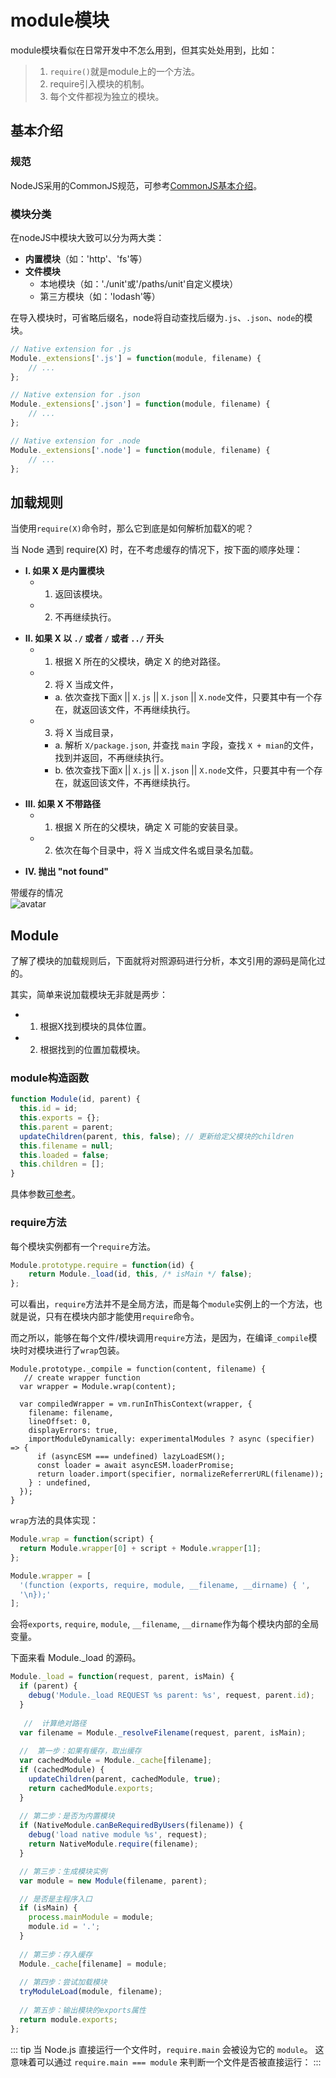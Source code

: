 # module模块

module模块看似在日常开发中不怎么用到，但其实处处用到，比如：
> 1. `require()`就是module上的一个方法。
> 2. require引入模块的机制。
> 3. 每个文件都视为独立的模块。

## 基本介绍
### 规范
NodeJS采用的CommonJS规范，可参考[CommonJS基本介绍](https://githubforqiukai.github.io/treasureMap/web/js/module.html#commonjs)。

### 模块分类
在nodeJS中模块大致可以分为两大类：
- **内置模块**（如：'http'、'fs'等）
- **文件模块**
    - 本地模块（如：'./unit'或'/paths/unit'自定义模块）
    - 第三方模块（如：'lodash'等）

在导入模块时，可省略后缀名，node将自动查找后缀为`.js`、`.json`、`node`的模块。
```js
// Native extension for .js
Module._extensions['.js'] = function(module, filename) {
    // ...
};

// Native extension for .json
Module._extensions['.json'] = function(module, filename) {
    // ...
};

// Native extension for .node
Module._extensions['.node'] = function(module, filename) {
    // ...
};
```

## 加载规则
当使用`require(X)`命令时，那么它到底是如何解析加载X的呢？

当 Node 遇到 require(X) 时，在不考虑缓存的情况下，按下面的顺序处理：

+ **I. 如果 X 是内置模块**
  - 1. 返回该模块。 
  - 2. 不再继续执行。

- **Ⅱ. 如果 X 以 `./` 或者 `/` 或者 `../` 开头**
    - 1. 根据 X 所在的父模块，确定 X 的绝对路径。 
    - 2. 将 X 当成文件，
        + a. 依次查找下面`X` || `X.js` || `X.json` || `X.node`文件，只要其中有一个存在，就返回该文件，不再继续执行。
    - 3. 将 X 当成目录，
        + a. 解析 `X/package.json`, 并查找 `main` 字段，查找 `X + mian`的文件，找到并返回，不再继续执行。
        + b. 依次查找下面`X` || `X.js` || `X.json` || `X.node`文件，只要其中有一个存在，就返回该文件，不再继续执行。

* **III. 如果 X 不带路径**
    - 1. 根据 X 所在的父模块，确定 X 可能的安装目录。 
    - 2. 依次在每个目录中，将 X 当成文件名或目录名加载。

+ **IV. 抛出 "not found"**

带缓存的情况  
![avatar](../../assets/nodejs-require.jpg)

## Module

了解了模块的加载规则后，下面就将对照源码进行分析，本文引用的源码是简化过的。

其实，简单来说加载模块无非就是两步：
+ 1. 根据X找到模块的具体位置。
+ 2. 根据找到的位置加载模块。

### module构造函数
```js
function Module(id, parent) {
  this.id = id;
  this.exports = {};
  this.parent = parent;
  updateChildren(parent, this, false); // 更新给定父模块的children 
  this.filename = null;
  this.loaded = false;
  this.children = [];
}
```
具体参数[可参考](https://githubforqiukai.github.io/treasureMap/web/js/module.html#commonjs)。


### require方法

每个模块实例都有一个`require`方法。

```js
Module.prototype.require = function(id) {
    return Module._load(id, this, /* isMain */ false);
};
```

可以看出，`require`方法并不是全局方法，而是每个`module`实例上的一个方法，也就是说，只有在模块内部才能使用`require`命令。

而之所以，能够在每个文件/模块调用`require`方法，是因为，在编译`_compile`模块时对模块进行了`wrap`包装。
``` js{3}
Module.prototype._compile = function(content, filename) {
   // create wrapper function
  var wrapper = Module.wrap(content);

  var compiledWrapper = vm.runInThisContext(wrapper, {
    filename: filename,
    lineOffset: 0,
    displayErrors: true,
    importModuleDynamically: experimentalModules ? async (specifier) => {
      if (asyncESM === undefined) lazyLoadESM();
      const loader = await asyncESM.loaderPromise;
      return loader.import(specifier, normalizeReferrerURL(filename));
    } : undefined,
  });
}
```

`wrap`方法的具体实现：
```js
Module.wrap = function(script) {
  return Module.wrapper[0] + script + Module.wrapper[1];
};

Module.wrapper = [
  '(function (exports, require, module, __filename, __dirname) { ',
  '\n});'
];
```
会将`exports`, `require`, `module`, `__filename`, `__dirname`作为每个模块内部的全局变量。

下面来看 Module._load 的源码。
```js
Module._load = function(request, parent, isMain) {
  if (parent) {
    debug('Module._load REQUEST %s parent: %s', request, parent.id);
  }
  
   //  计算绝对路径
  var filename = Module._resolveFilename(request, parent, isMain);
  
  //  第一步：如果有缓存，取出缓存
  var cachedModule = Module._cache[filename];
  if (cachedModule) {
    updateChildren(parent, cachedModule, true);
    return cachedModule.exports;
  }
  
  // 第二步：是否为内置模块
  if (NativeModule.canBeRequiredByUsers(filename)) {
    debug('load native module %s', request);
    return NativeModule.require(filename);
  }

  // 第三步：生成模块实例
  var module = new Module(filename, parent);

  // 是否是主程序入口
  if (isMain) {
    process.mainModule = module;
    module.id = '.';
  }
  
  // 第三步：存入缓存
  Module._cache[filename] = module;
  
  // 第四步：尝试加载模块
  tryModuleLoad(module, filename);
  
  // 第五步：输出模块的exports属性
  return module.exports;
};
```

::: tip
当 Node.js 直接运行一个文件时，`require.main` 会被设为它的 `module`。 这意味着可以通过 `require.main === module` 来判断一个文件是否被直接运行：
:::